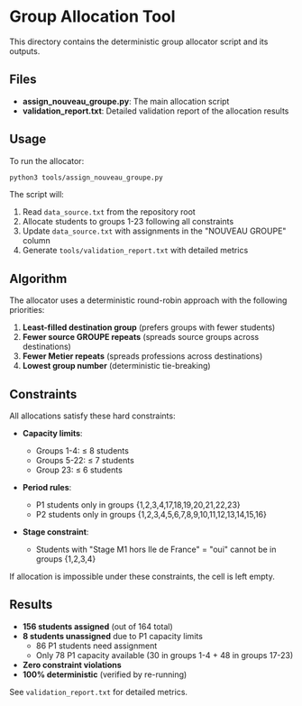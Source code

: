 # Group Allocation Tool

This directory contains the deterministic group allocator script and its outputs.

## Files

- **assign_nouveau_groupe.py**: The main allocation script
- **validation_report.txt**: Detailed validation report of the allocation results

## Usage

To run the allocator:

```bash
python3 tools/assign_nouveau_groupe.py
```

The script will:
1. Read `data_source.txt` from the repository root
2. Allocate students to groups 1-23 following all constraints
3. Update `data_source.txt` with assignments in the "NOUVEAU GROUPE" column
4. Generate `tools/validation_report.txt` with detailed metrics

## Algorithm

The allocator uses a deterministic round-robin approach with the following priorities:

1. **Least-filled destination group** (prefers groups with fewer students)
2. **Fewer source GROUPE repeats** (spreads source groups across destinations)
3. **Fewer Metier repeats** (spreads professions across destinations)
4. **Lowest group number** (deterministic tie-breaking)

## Constraints

All allocations satisfy these hard constraints:

- **Capacity limits**:
  - Groups 1-4: ≤ 8 students
  - Groups 5-22: ≤ 7 students
  - Group 23: ≤ 6 students

- **Period rules**:
  - P1 students only in groups {1,2,3,4,17,18,19,20,21,22,23}
  - P2 students only in groups {1,2,3,4,5,6,7,8,9,10,11,12,13,14,15,16}

- **Stage constraint**:
  - Students with "Stage M1 hors Ile de France" = "oui" cannot be in groups {1,2,3,4}

If allocation is impossible under these constraints, the cell is left empty.

## Results

- **156 students assigned** (out of 164 total)
- **8 students unassigned** due to P1 capacity limits
  - 86 P1 students need assignment
  - Only 78 P1 capacity available (30 in groups 1-4 + 48 in groups 17-23)
- **Zero constraint violations**
- **100% deterministic** (verified by re-running)

See `validation_report.txt` for detailed metrics.
